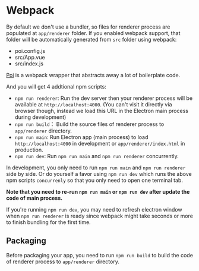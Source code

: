 # Webpack

By default we don't use a bundler, so files for renderer process are populated at `app/renderer` folder. If you enabled webpack support, that folder will be automatically generated from `src` folder using webpack:

- poi.config.js
- src/App.vue
- src/index.js

[Poi](https://github.com/egoist/poi) is a webpack wrapper that abstracts away a lot of boilerplate code.

And you will get 4 addtional npm scripts:

- `npm run renderer`: Run the dev server then your renderer process will be available at `http://localhost:4000`. (You can't visit it directly via browser though, instead we load this URL in the Electron main process during development)
- `npm run build`： Build the source files of renderer process to `app/renderer` directory.
- `npm run main`: Run Electron app (main process) to load `http://localhost:4000` in development or `app/renderer/index.html` in production.
- `npm run dev`: Run `npm run main` and `npm run renderer` concurrently.

In development, you only need to run `npm run main` and `npm run renderer` side by side. Or do yourself a favor using `npm run dev` which runs the above npm scripts `concurrenly` so that you only need to open one terminal tab.

**Note that you need to re-run `npm run main` or `npm run dev` after update the code of main process.**

If you're running `npm run dev`, you may need to refresh electron window when `npm run renderer` is ready since webpack might take seconds or more to finish bundling for the first time.

## Packaging

Before packaging your app, you need to run `npm run build` to build the code of renderer process to `app/renderer` directory.
